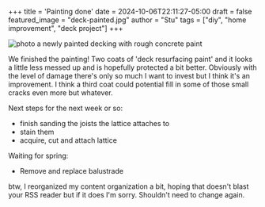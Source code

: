 +++
title = 'Painting done'
date = 2024-10-06T22:11:27-05:00
draft = false
featured_image = "deck-painted.jpg"
author = "Stu"
tags = ["diy", "home improvement", "deck project"]
+++

![photo a newly painted decking with rough concrete paint](deck-painted.jpg)

We finished the painting! Two coats of 'deck resurfacing paint' and it looks a little less messed up and is hopefully protected a bit better. Obviously with the level of damage there's only so much I want to invest but I think it's an improvement. I think a third coat could potential fill in some of those small cracks even more but whatever.

Next steps for the next week or so:
- finish sanding the joists the lattice attaches to
- stain them
- acquire, cut and attach lattice

Waiting for spring:
- Remove and replace balustrade

btw, I reorganized my content organization a bit, hoping that doesn't blast your RSS reader but if it does I'm sorry. Shouldn't need to change again.